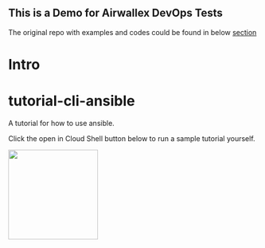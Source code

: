 This is a Demo for Airwallex DevOps Tests
-----
The original repo with examples and codes could be found in below [section](#tutorial-cli-ansible)

# Intro


# tutorial-cli-ansible

A tutorial for how to use ansible.

Click the open in Cloud Shell button below to run a sample tutorial yourself.

<a href="https://shell.aliyun.com/?action=git_open&git_repo=https://code.aliyun.com/labs/tutorial-cli-ansible.git&tutorial=tutorial-zh.md" target="cloudshell_tutorial_cli_ansible">
  <img src="https://img.alicdn.com/tfs/TB1wt1zq9zqK1RjSZFpXXakSXXa-1066-166.png" width="180" />
</a>

